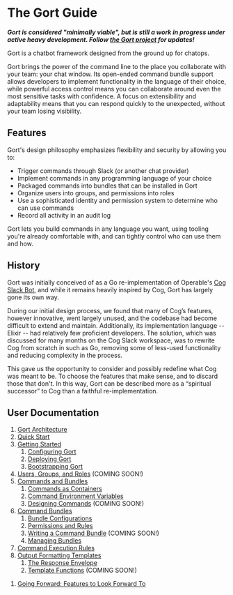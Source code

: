 # The Gort Guide

***Gort is considered "minimally viable", but is still a work in progress under active heavy development. Follow [the Gort project](https://github.com/getgort/gort) for updates!***

Gort is a chatbot framework designed from the ground up for chatops.

Gort brings the power of the command line to the place you collaborate with your team: your chat window. Its open-ended command bundle support allows developers to implement functionality in the language of their choice, while powerful access control means you can collaborate around even the most sensitive tasks with confidence. A focus on extensibility and adaptability means that you can respond quickly to the unexpected, without your team losing visibility.

## Features

Gort's design philosophy emphasizes flexibility and security by allowing you to:

- Trigger commands through Slack (or another chat provider)
- Implement commands in any programming language of your choice
- Packaged commands into bundles that can be installed in Gort
- Organize users into groups, and permissions into roles
- Use a sophisticated identity and permission system to determine who can use commands
- Record all activity in an audit log

Gort lets you build commands in any language you want, using tooling you're already comfortable with, and can tightly control who can use them and how.

## History

Gort was initially conceived of as a Go re-implementation of Operable's [Cog Slack Bot](https://github.com/operable/cog), and while it remains heavily inspired by Cog, Gort has largely gone its own way.

During our initial design process, we found that many of Cog’s features, however innovative, went largely unused, and the codebase had become difficult to extend and maintain. Additionally, its implementation language -- Elixir -- had relatively few proficient developers. The solution, which was discussed for many months on the Cog Slack workspace, was to rewrite Cog from scratch in such as Go, removing some of less-used functionality and reducing complexity in the process.

This gave us the opportunity to consider and possibly redefine what Cog was meant to be. To choose the features that make sense, and to discard those that don't. In this way, Gort can be described more as a “spiritual successor” to Cog than a faithful re-implementation.

## User Documentation

1. [Gort Architecture](architecture.md)
   <!-- 1. The Commands Lifecycle -->
1. [Quick Start](quickstart.md)
1. [Getting Started](getting-started.md)
   1. [Configuring Gort](configuration.md)
   1. [Deploying Gort](deployment.md)
   1. [Bootstrapping Gort](bootstrapping.md) <!-- inc. Profiles and local identity files? -->
1. [Users, Groups, and Roles](users-groups-roles.md) (COMING SOON!)
   <!-- 1. [User Management](managing-users.md) (COMING SOON!)
   1. [Group Management](managing-groups.md) (COMING SOON!)
   1. [Role Management](managing-roles.md) (COMING SOON!) -->
1. [Commands and Bundles](commands-and-bundles.md)
   1. [Commands as Containers](commands-as-containers.md)
   1. [Command Environment Variables](command-environment-variables.md)
   1. [Designing Commands](designing-commands.md) (COMING SOON!)
1. [Command Bundles](command-bundles.md)
   1. [Bundle Configurations](bundle-configurations.md)
   1. [Permissions and Rules](permissions-and-rules.md)
   1. [Writing a Command Bundle](writing-a-command-bundle.md) (COMING SOON!)
   1. [Managing Bundles](managing-bundles.md)
   <!-- 1. Installing Your First Command Bundle (COMING SOON!) -->
1. [Command Execution Rules](command-execution-rules.md)
1. [Output Formatting Templates](templates.md)
   1. [The Response Envelope](templates-response-envelope.md)
   1. [Template Functions](templates-functions.md) (COMING SOON!)
<!-- 1. [Audit Log Events](audit-log-events.md) (COMING SOON!) -->
1. [Going Forward: Features to Look Forward To](going-forward.md)

<!-- 
COLD STORAGE:
1. [Designing ChatOps Commands](designing-chatops-commands.md)
1. [Installing Your First Command Bundle](installing-your-first-command-bundle.md)
1. [Writing a Command Bundle](writing-a-command-bundle.md)
1. [Templates](templates.md)
1. [Dynamic Command Configuration](dynamic-command-configuration.md)
1. [Configuring Password Resets](configuring-password-resets.md)
1. [Installing And Managing Relays](installing-and-managing-relays.md)
1. [Relay Configuration](relay-configuration.md)
1. [Command Output Tags](command-output-tags.md)
1. [Services](services.md)
-->
